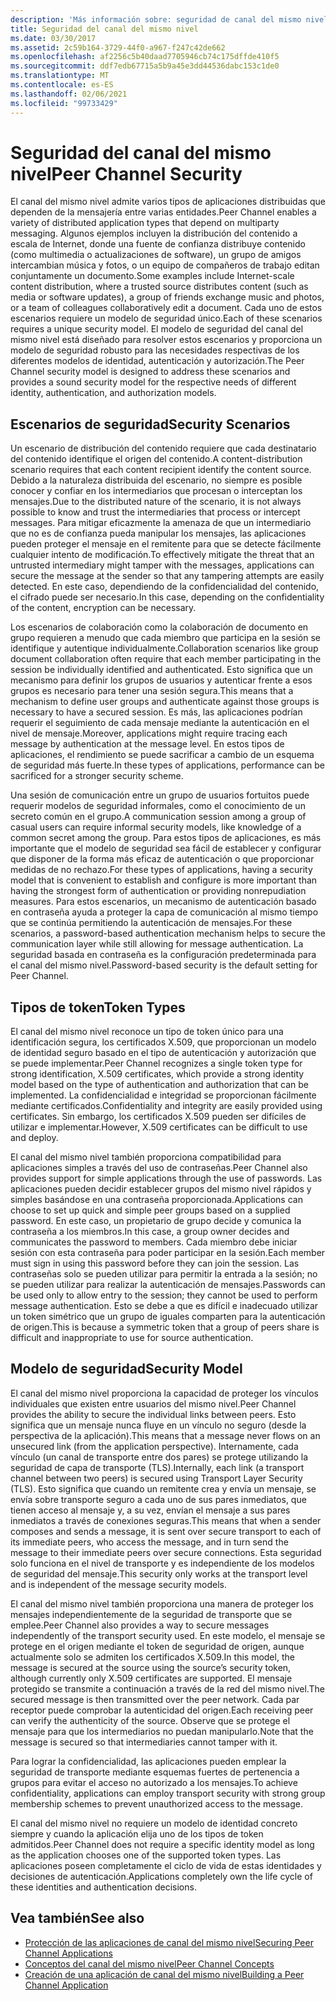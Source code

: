 ```yaml
---
description: 'Más información sobre: seguridad de canal del mismo nivel'
title: Seguridad del canal del mismo nivel
ms.date: 03/30/2017
ms.assetid: 2c59b164-3729-44f0-a967-f247c42de662
ms.openlocfilehash: af2256c5b40daad7705946cb74c175dffde410f5
ms.sourcegitcommit: ddf7edb67715a5b9a45e3dd44536dabc153c1de0
ms.translationtype: MT
ms.contentlocale: es-ES
ms.lasthandoff: 02/06/2021
ms.locfileid: "99733429"
---
```

# <a name="peer-channel-security"></a><span data-ttu-id="1be87-103">Seguridad del canal del mismo nivel</span><span class="sxs-lookup"><span data-stu-id="1be87-103">Peer Channel Security</span></span>

<span data-ttu-id="1be87-104">El canal del mismo nivel admite varios tipos de aplicaciones distribuidas que dependen de la mensajería entre varias entidades.</span><span class="sxs-lookup"><span data-stu-id="1be87-104">Peer Channel enables a variety of distributed application types that depend on multiparty messaging.</span></span> <span data-ttu-id="1be87-105">Algunos ejemplos incluyen la distribución del contenido a escala de Internet, donde una fuente de confianza distribuye contenido (como multimedia o actualizaciones de software), un grupo de amigos intercambian música y fotos, o un equipo de compañeros de trabajo editan conjuntamente un documento.</span><span class="sxs-lookup"><span data-stu-id="1be87-105">Some examples include Internet-scale content distribution, where a trusted source distributes content (such as media or software updates), a group of friends exchange music and photos, or a team of colleagues collaboratively edit a document.</span></span> <span data-ttu-id="1be87-106">Cada uno de estos escenarios requiere un modelo de seguridad único.</span><span class="sxs-lookup"><span data-stu-id="1be87-106">Each of these scenarios requires a unique security model.</span></span> <span data-ttu-id="1be87-107">El modelo de seguridad del canal del mismo nivel está diseñado para resolver estos escenarios y proporciona un modelo de seguridad robusto para las necesidades respectivas de los diferentes modelos de identidad, autenticación y autorización.</span><span class="sxs-lookup"><span data-stu-id="1be87-107">The Peer Channel security model is designed to address these scenarios and provides a sound security model for the respective needs of different identity, authentication, and authorization models.</span></span>  
  
## <a name="security-scenarios"></a><span data-ttu-id="1be87-108">Escenarios de seguridad</span><span class="sxs-lookup"><span data-stu-id="1be87-108">Security Scenarios</span></span>  

 <span data-ttu-id="1be87-109">Un escenario de distribución del contenido requiere que cada destinatario del contenido identifique el origen del contenido.</span><span class="sxs-lookup"><span data-stu-id="1be87-109">A content-distribution scenario requires that each content recipient identify the content source.</span></span> <span data-ttu-id="1be87-110">Debido a la naturaleza distribuida del escenario, no siempre es posible conocer y confiar en los intermediarios que procesan o interceptan los mensajes.</span><span class="sxs-lookup"><span data-stu-id="1be87-110">Due to the distributed nature of the scenario, it is not always possible to know and trust the intermediaries that process or intercept messages.</span></span> <span data-ttu-id="1be87-111">Para mitigar eficazmente la amenaza de que un intermediario que no es de confianza pueda manipular los mensajes, las aplicaciones pueden proteger el mensaje en el remitente para que se detecte fácilmente cualquier intento de modificación.</span><span class="sxs-lookup"><span data-stu-id="1be87-111">To effectively mitigate the threat that an untrusted intermediary might tamper with the messages, applications can secure the message at the sender so that any tampering attempts are easily detected.</span></span> <span data-ttu-id="1be87-112">En este caso, dependiendo de la confidencialidad del contenido, el cifrado puede ser necesario.</span><span class="sxs-lookup"><span data-stu-id="1be87-112">In this case, depending on the confidentiality of the content, encryption can be necessary.</span></span>  
  
 <span data-ttu-id="1be87-113">Los escenarios de colaboración como la colaboración de documento en grupo requieren a menudo que cada miembro que participa en la sesión se identifique y autentique individualmente.</span><span class="sxs-lookup"><span data-stu-id="1be87-113">Collaboration scenarios like group document collaboration often require that each member participating in the session be individually identified and authenticated.</span></span> <span data-ttu-id="1be87-114">Esto significa que un mecanismo para definir los grupos de usuarios y autenticar frente a esos grupos es necesario para tener una sesión segura.</span><span class="sxs-lookup"><span data-stu-id="1be87-114">This means that a mechanism to define user groups and authenticate against those groups is necessary to have a secured session.</span></span> <span data-ttu-id="1be87-115">Es más, las aplicaciones podrían requerir el seguimiento de cada mensaje mediante la autenticación en el nivel de mensaje.</span><span class="sxs-lookup"><span data-stu-id="1be87-115">Moreover, applications might require tracing each message by authentication at the message level.</span></span> <span data-ttu-id="1be87-116">En estos tipos de aplicaciones, el rendimiento se puede sacrificar a cambio de un esquema de seguridad más fuerte.</span><span class="sxs-lookup"><span data-stu-id="1be87-116">In these types of applications, performance can be sacrificed for a stronger security scheme.</span></span>  
  
 <span data-ttu-id="1be87-117">Una sesión de comunicación entre un grupo de usuarios fortuitos puede requerir modelos de seguridad informales, como el conocimiento de un secreto común en el grupo.</span><span class="sxs-lookup"><span data-stu-id="1be87-117">A communication session among a group of casual users can require informal security models, like knowledge of a common secret among the group.</span></span> <span data-ttu-id="1be87-118">Para estos tipos de aplicaciones, es más importante que el modelo de seguridad sea fácil de establecer y configurar que disponer de la forma más eficaz de autenticación o que proporcionar medidas de no rechazo.</span><span class="sxs-lookup"><span data-stu-id="1be87-118">For these types of applications, having a security model that is convenient to establish and configure is more important than having the strongest form of authentication or providing nonrepudiation measures.</span></span> <span data-ttu-id="1be87-119">Para estos escenarios, un mecanismo de autenticación basado en contraseña ayuda a proteger la capa de comunicación al mismo tiempo que se continúa permitiendo la autenticación de mensajes.</span><span class="sxs-lookup"><span data-stu-id="1be87-119">For these scenarios, a password-based authentication mechanism helps to secure the communication layer while still allowing for message authentication.</span></span> <span data-ttu-id="1be87-120">La seguridad basada en contraseña es la configuración predeterminada para el canal del mismo nivel.</span><span class="sxs-lookup"><span data-stu-id="1be87-120">Password-based security is the default setting for Peer Channel.</span></span>  
  
## <a name="token-types"></a><span data-ttu-id="1be87-121">Tipos de token</span><span class="sxs-lookup"><span data-stu-id="1be87-121">Token Types</span></span>  

 <span data-ttu-id="1be87-122">El canal del mismo nivel reconoce un tipo de token único para una identificación segura, los certificados X.509, que proporcionan un modelo de identidad seguro basado en el tipo de autenticación y autorización que se puede implementar.</span><span class="sxs-lookup"><span data-stu-id="1be87-122">Peer Channel recognizes a single token type for strong identification, X.509 certificates, which provide a strong identity model based on the type of authentication and authorization that can be implemented.</span></span> <span data-ttu-id="1be87-123">La confidencialidad e integridad se proporcionan fácilmente mediante certificados.</span><span class="sxs-lookup"><span data-stu-id="1be87-123">Confidentiality and integrity are easily provided using certificates.</span></span> <span data-ttu-id="1be87-124">Sin embargo, los certificados X.509 pueden ser difíciles de utilizar e implementar.</span><span class="sxs-lookup"><span data-stu-id="1be87-124">However, X.509 certificates can be difficult to use and deploy.</span></span>  
  
 <span data-ttu-id="1be87-125">El canal del mismo nivel también proporciona compatibilidad para aplicaciones simples a través del uso de contraseñas.</span><span class="sxs-lookup"><span data-stu-id="1be87-125">Peer Channel also provides support for simple applications through the use of passwords.</span></span> <span data-ttu-id="1be87-126">Las aplicaciones pueden decidir establecer grupos del mismo nivel rápidos y simples basándose en una contraseña proporcionada.</span><span class="sxs-lookup"><span data-stu-id="1be87-126">Applications can choose to set up quick and simple peer groups based on a supplied password.</span></span> <span data-ttu-id="1be87-127">En este caso, un propietario de grupo decide y comunica la contraseña a los miembros.</span><span class="sxs-lookup"><span data-stu-id="1be87-127">In this case, a group owner decides and communicates the password to members.</span></span> <span data-ttu-id="1be87-128">Cada miembro debe iniciar sesión con esta contraseña para poder participar en la sesión.</span><span class="sxs-lookup"><span data-stu-id="1be87-128">Each member must sign in using this password before they can join the session.</span></span> <span data-ttu-id="1be87-129">Las contraseñas solo se pueden utilizar para permitir la entrada a la sesión; no se pueden utilizar para realizar la autenticación de mensajes.</span><span class="sxs-lookup"><span data-stu-id="1be87-129">Passwords can be used only to allow entry to the session; they cannot be used to perform message authentication.</span></span> <span data-ttu-id="1be87-130">Esto se debe a que es difícil e inadecuado utilizar un token simétrico que un grupo de iguales comparten para la autenticación de origen.</span><span class="sxs-lookup"><span data-stu-id="1be87-130">This is because a symmetric token that a group of peers share is difficult and inappropriate to use for source authentication.</span></span>  
  
## <a name="security-model"></a><span data-ttu-id="1be87-131">Modelo de seguridad</span><span class="sxs-lookup"><span data-stu-id="1be87-131">Security Model</span></span>  

 <span data-ttu-id="1be87-132">El canal del mismo nivel proporciona la capacidad de proteger los vínculos individuales que existen entre usuarios del mismo nivel.</span><span class="sxs-lookup"><span data-stu-id="1be87-132">Peer Channel provides the ability to secure the individual links between peers.</span></span> <span data-ttu-id="1be87-133">Esto significa que un mensaje nunca fluye en un vínculo no seguro (desde la perspectiva de la aplicación).</span><span class="sxs-lookup"><span data-stu-id="1be87-133">This means that a message never flows on an unsecured link (from the application perspective).</span></span> <span data-ttu-id="1be87-134">Internamente, cada vínculo (un canal de transporte entre dos pares) se protege utilizando la seguridad de capa de transporte (TLS).</span><span class="sxs-lookup"><span data-stu-id="1be87-134">Internally, each link (a transport channel between two peers) is secured using Transport Layer Security (TLS).</span></span> <span data-ttu-id="1be87-135">Esto significa que cuando un remitente crea y envía un mensaje, se envía sobre transporte seguro a cada uno de sus pares inmediatos, que tienen acceso al mensaje y, a su vez, envían el mensaje a sus pares inmediatos a través de conexiones seguras.</span><span class="sxs-lookup"><span data-stu-id="1be87-135">This means that when a sender composes and sends a message, it is sent over secure transport to each of its immediate peers, who access the message, and in turn send the message to their immediate peers over secure connections.</span></span> <span data-ttu-id="1be87-136">Esta seguridad solo funciona en el nivel de transporte y es independiente de los modelos de seguridad del mensaje.</span><span class="sxs-lookup"><span data-stu-id="1be87-136">This security only works at the transport level and is independent of the message security models.</span></span>  
  
 <span data-ttu-id="1be87-137">El canal del mismo nivel también proporciona una manera de proteger los mensajes independientemente de la seguridad de transporte que se emplee.</span><span class="sxs-lookup"><span data-stu-id="1be87-137">Peer Channel also provides a way to secure messages independently of the transport security used.</span></span> <span data-ttu-id="1be87-138">En este modelo, el mensaje se protege en el origen mediante el token de seguridad de origen, aunque actualmente solo se admiten los certificados X.509.</span><span class="sxs-lookup"><span data-stu-id="1be87-138">In this model, the message is secured at the source using the source’s security token, although currently only X.509 certificates are supported.</span></span> <span data-ttu-id="1be87-139">El mensaje protegido se transmite a continuación a través de la red del mismo nivel.</span><span class="sxs-lookup"><span data-stu-id="1be87-139">The secured message is then transmitted over the peer network.</span></span> <span data-ttu-id="1be87-140">Cada par receptor puede comprobar la autenticidad del origen.</span><span class="sxs-lookup"><span data-stu-id="1be87-140">Each receiving peer can verify the authenticity of the source.</span></span> <span data-ttu-id="1be87-141">Observe que se protege el mensaje para que los intermediarios no puedan manipularlo.</span><span class="sxs-lookup"><span data-stu-id="1be87-141">Note that the message is secured so that intermediaries cannot tamper with it.</span></span>  
  
 <span data-ttu-id="1be87-142">Para lograr la confidencialidad, las aplicaciones pueden emplear la seguridad de transporte mediante esquemas fuertes de pertenencia a grupos para evitar el acceso no autorizado a los mensajes.</span><span class="sxs-lookup"><span data-stu-id="1be87-142">To achieve confidentiality, applications can employ transport security with strong group membership schemes to prevent unauthorized access to the message.</span></span>  
  
 <span data-ttu-id="1be87-143">El canal del mismo nivel no requiere un modelo de identidad concreto siempre y cuando la aplicación elija uno de los tipos de token admitidos.</span><span class="sxs-lookup"><span data-stu-id="1be87-143">Peer Channel does not require a specific identity model as long as the application chooses one of the supported token types.</span></span> <span data-ttu-id="1be87-144">Las aplicaciones poseen completamente el ciclo de vida de estas identidades y decisiones de autenticación.</span><span class="sxs-lookup"><span data-stu-id="1be87-144">Applications completely own the life cycle of these identities and authentication decisions.</span></span>  
  
## <a name="see-also"></a><span data-ttu-id="1be87-145">Vea también</span><span class="sxs-lookup"><span data-stu-id="1be87-145">See also</span></span>

- [<span data-ttu-id="1be87-146">Protección de las aplicaciones de canal del mismo nivel</span><span class="sxs-lookup"><span data-stu-id="1be87-146">Securing Peer Channel Applications</span></span>](securing-peer-channel-applications.md)
- [<span data-ttu-id="1be87-147">Conceptos del canal del mismo nivel</span><span class="sxs-lookup"><span data-stu-id="1be87-147">Peer Channel Concepts</span></span>](peer-channel-concepts.md)
- [<span data-ttu-id="1be87-148">Creación de una aplicación de canal del mismo nivel</span><span class="sxs-lookup"><span data-stu-id="1be87-148">Building a Peer Channel Application</span></span>](building-a-peer-channel-application.md)
